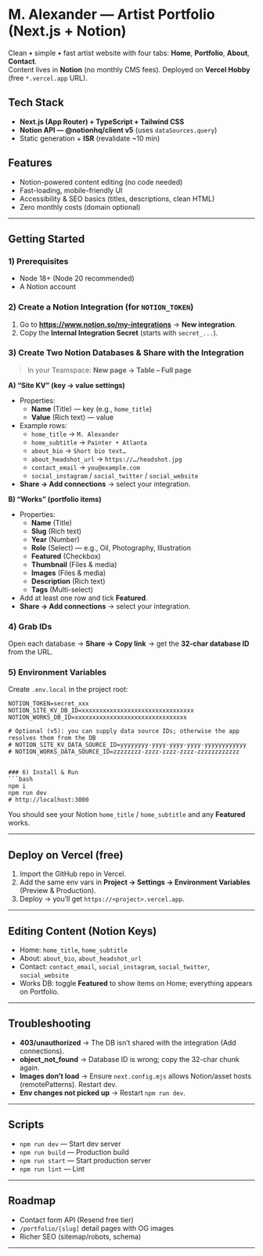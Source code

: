 # M. Alexander — Artist Portfolio (Next.js + Notion)

Clean • simple • fast artist website with four tabs: **Home**, **Portfolio**, **About**, **Contact**.  
Content lives in **Notion** (no monthly CMS fees). Deployed on **Vercel Hobby** (free `*.vercel.app` URL).

## Tech Stack

- **Next.js (App Router) + TypeScript + Tailwind CSS**
- **Notion API — @notionhq/client v5** (uses `dataSources.query`)
- Static generation + **ISR** (revalidate ~10 min)

## Features

- Notion-powered content editing (no code needed)
- Fast-loading, mobile-friendly UI
- Accessibility & SEO basics (titles, descriptions, clean HTML)
- Zero monthly costs (domain optional)

---

## Getting Started

### 1) Prerequisites

- Node 18+ (Node 20 recommended)
- A Notion account

### 2) Create a Notion Integration (for `NOTION_TOKEN`)

1. Go to **https://www.notion.so/my-integrations** → **New integration**.
2. Copy the **Internal Integration Secret** (starts with `secret_...`).

### 3) Create Two Notion Databases & Share with the Integration

> In your Teamspace: **New page → Table – Full page**

**A) “Site KV” (key → value settings)**

- Properties:
  - **Name** (Title) — key (e.g., `home_title`)
  - **Value** (Rich text) — value
- Example rows:
  - `home_title` → `M. Alexander`
  - `home_subtitle` → `Painter • Atlanta`
  - `about_bio` → `Short bio text…`
  - `about_headshot_url` → `https://…/headshot.jpg`
  - `contact_email` → `you@example.com`
  - `social_instagram` / `social_twitter` / `social_website`
- **Share → Add connections** → select your integration.

**B) “Works” (portfolio items)**

- Properties:
  - **Name** (Title)
  - **Slug** (Rich text)
  - **Year** (Number)
  - **Role** (Select) — e.g., Oil, Photography, Illustration
  - **Featured** (Checkbox)
  - **Thumbnail** (Files & media)
  - **Images** (Files & media)
  - **Description** (Rich text)
  - **Tags** (Multi-select)
- Add at least one row and tick **Featured**.
- **Share → Add connections** → select your integration.

### 4) Grab IDs

Open each database → **Share → Copy link** → get the **32-char database ID** from the URL.

### 5) Environment Variables

Create `.env.local` in the project root:

```env
NOTION_TOKEN=secret_xxx
NOTION_SITE_KV_DB_ID=xxxxxxxxxxxxxxxxxxxxxxxxxxxxxxxx
NOTION_WORKS_DB_ID=xxxxxxxxxxxxxxxxxxxxxxxxxxxxxxxx

# Optional (v5): you can supply data source IDs; otherwise the app resolves them from the DB
# NOTION_SITE_KV_DATA_SOURCE_ID=yyyyyyyy-yyyy-yyyy-yyyy-yyyyyyyyyyyy
# NOTION_WORKS_DATA_SOURCE_ID=zzzzzzzz-zzzz-zzzz-zzzz-zzzzzzzzzzzz
```

````

### 6) Install & Run
```bash
npm i
npm run dev
# http://localhost:3000
````

You should see your Notion `home_title` / `home_subtitle` and any **Featured** works.

---

## Deploy on Vercel (free)

1. Import the GitHub repo in Vercel.
2. Add the same env vars in **Project → Settings → Environment Variables** (Preview & Production).
3. Deploy → you’ll get `https://<project>.vercel.app`.

---

## Editing Content (Notion Keys)

- Home: `home_title`, `home_subtitle`
- About: `about_bio`, `about_headshot_url`
- Contact: `contact_email`, `social_instagram`, `social_twitter`, `social_website`
- Works DB: toggle **Featured** to show items on Home; everything appears on Portfolio.

---

## Troubleshooting

- **403/unauthorized** → The DB isn’t shared with the integration (Add connections).
- **object_not_found** → Database ID is wrong; copy the 32-char chunk again.
- **Images don’t load** → Ensure `next.config.mjs` allows Notion/asset hosts (remotePatterns). Restart dev.
- **Env changes not picked up** → Restart `npm run dev`.

---

## Scripts

- `npm run dev` — Start dev server
- `npm run build` — Production build
- `npm run start` — Start production server
- `npm run lint` — Lint

---

## Roadmap

- Contact form API (Resend free tier)
- `/portfolio/[slug]` detail pages with OG images
- Richer SEO (sitemap/robots, schema)

---
